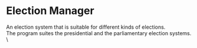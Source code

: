 # Election Manager
An election system that is suitable for different kinds of elections. \
The program suites the presidential and the parliamentary election systems. \
